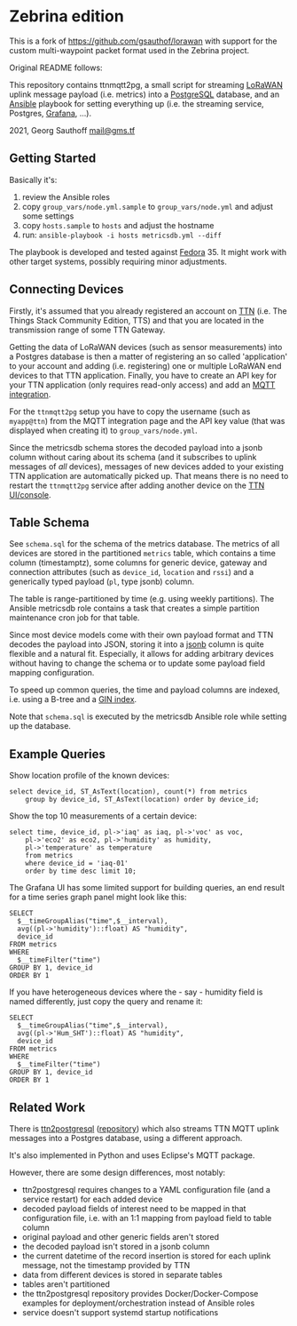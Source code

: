 # Zebrina edition

This is a fork of https://github.com/gsauthof/lorawan
with support for the custom multi-waypoint packet format used
in the Zebrina project.


Original README follows:


This repository contains ttnmqtt2pg, a small script for streaming
[LoRaWAN][1] uplink message payload (i.e. metrics) into a [PostgreSQL][7]
database, and an [Ansible][8] playbook for setting everything up (i.e.
the streaming service, Postgres, [Grafana][9], ...).

2021, Georg Sauthoff <mail@gms.tf>


## Getting Started

Basically it's:

1. review the Ansible roles
2. copy `group_vars/node.yml.sample` to `group_vars/node.yml` and adjust some settings
3. copy `hosts.sample` to `hosts` and adjust the hostname
4. run: `ansible-playbook -i hosts metricsdb.yml --diff`

The playbook is developed and tested against [Fedora][10] 35. It might
work with other target systems, possibly requiring minor
adjustments.


## Connecting Devices

Firstly, it's assumed that you already registered an account on
[TTN][2] (i.e. The Things Stack Community Edition, TTS) and that
you are located in the transmission range of some TTN Gateway.

Getting the data of LoRaWAN devices (such as sensor measurements) into a
Postgres database is then a matter of registering an so called 'application' to
your account and adding (i.e. registering)  one or multiple LoRaWAN end devices
to that TTN application. Finally, you have to create an API key for your TTN
application (only requires read-only access) and add an [MQTT integration][3].

For the `ttnmqtt2pg` setup you have to copy the username (such as `myapp@ttn`)
from the MQTT integration page and the API key value (that was displayed when
creating it) to `group_vars/node.yml`.

Since the metricsdb schema stores the decoded payload into a jsonb column
without caring about its schema (and it subscribes to uplink messages of _all_
devices), messages of new devices added to your existing TTN application are
automatically picked up. That means there is no need to restart the `ttnmqtt2pg`
service after adding another device on the [TTN UI/console][4].


## Table Schema

See `schema.sql` for the schema of the metrics database. The
metrics of all devices are stored in the partitioned `metrics`
table, which contains a time column (timestamptz), some columns
for generic device, gateway and connection attributes (such as
`device_id`, `location` and `rssi`) and a generically typed payload
(`pl`, type jsonb) column.

The table is range-partitioned by time (e.g. using weekly partitions). The
Ansible metricsdb role contains a task that creates a simple partition
maintenance cron job for that table.

Since most device models come with their own payload format and
TTN decodes the payload into JSON, storing it into a [jsonb][5] column
is quite flexible and a natural fit. Especially, it allows for
adding arbitrary devices without having to change the schema or
to update some payload field mapping configuration.

To speed up common queries, the time and payload columns are
indexed, i.e. using a B-tree and a [GIN index][6].

Note that `schema.sql` is executed by the metricsdb Ansible role
while setting up the database.


## Example Queries

Show location profile of the known devices:

    select device_id, ST_AsText(location), count(*) from metrics
        group by device_id, ST_AsText(location) order by device_id;

Show the top 10 measurements of a certain device:

    select time, device_id, pl->'iaq' as iaq, pl->'voc' as voc,
        pl->'eco2' as eco2, pl->'humidity' as humidity,
        pl->'temperature' as temperature
        from metrics
        where device_id = 'iaq-01'
        order by time desc limit 10;

The Grafana UI has some limited support for building queries, an end result
for a time series graph panel might look like this:

    SELECT
      $__timeGroupAlias("time",$__interval),
      avg((pl->'humidity')::float) AS "humidity",
      device_id
    FROM metrics
    WHERE
      $__timeFilter("time")
    GROUP BY 1, device_id
    ORDER BY 1

If you have heterogeneous devices where the - say - humidity field
is named differently, just copy the query and rename it:

    SELECT
      $__timeGroupAlias("time",$__interval),
      avg((pl->'Hum_SHT')::float) AS "humidity",
      device_id
    FROM metrics
    WHERE
      $__timeFilter("time")
    GROUP BY 1, device_id
    ORDER BY 1


## Related Work

There is
[ttn2postgresql](https://www.thethingsnetwork.org/labs/story/consuming-payload-data-with-python)
([repository](https://gitlab.com/shed909/ttn2postgresql/-/tree/main))
which also streams TTN MQTT uplink messages into a Postgres
database, using a different approach.

It's also implemented in Python and uses Eclipse's MQTT package.

However, there are some design differences, most notably:

- ttn2postgresql requires changes to a YAML configuration file (and a service
  restart) for each added device
- decoded payload fields of interest need to be mapped in that configuration file,
  i.e. with an 1:1 mapping from payload field to table column
- original payload and other generic fields aren't stored
- the decoded payload isn't stored in a jsonb column
- the current datetime of the record insertion is stored for each uplink message, not the timestamp provided by TTN
- data from different devices is stored in separate tables
- tables aren't partitioned
- the ttn2postgresql repository provides Docker/Docker-Compose examples for deployment/orchestration instead of Ansible roles
- service doesn't support systemd startup notifications


[1]: https://en.wikipedia.org/wiki/LoRa#LoRaWAN
[2]: https://www.thethingsnetwork.org/docs/quick-start/
[3]: https://www.thethingsindustries.com/docs/integrations/mqtt/
[4]: https://console.cloud.thethings.network/
[5]: https://www.postgresql.org/docs/13/datatype-json.html
[6]: https://www.postgresql.org/docs/13/gin-intro.html
[7]: https://en.wikipedia.org/wiki/PostgreSQL
[8]: https://en.wikipedia.org/wiki/Ansible_(software)
[9]: https://en.wikipedia.org/wiki/Grafana
[10]: https://en.wikipedia.org/wiki/Fedora_Linux
